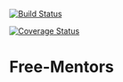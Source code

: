 [![Build Status](https://travis-ci.org/william000000/Free-Mentors.svg?branch=develop)](https://travis-ci.org/william000000/Free-Mentors)

[![Coverage Status](https://coveralls.io/repos/github/william000000/Free-Mentors/badge.svg?branch=develop)](https://coveralls.io/github/william000000/Free-Mentors?branch=develop)

# Free-Mentors
